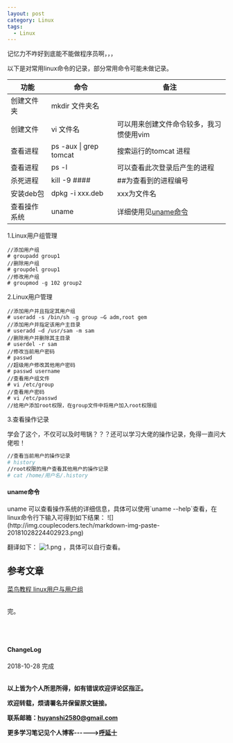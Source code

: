 ```yaml
---
layout: post
category: Linux
tags:
  - Linux
---
```



记忆力不咋好到底能不能做程序员啊，，，  

以下是对常用linux命令的记录，部分常用命令可能未做记录。

功能 | 命令 | 备注
---| --- | ---
创建文件夹 | mkdir 文件夹名|
创建文件 | vi 文件名 | 可以用来创建文件命令较多，我习惯使用vim
查看进程 | ps -aux &#124; grep tomcat | 搜索运行的tomcat 进程
查看进程 | ps -l | 可以查看此次登录后产生的进程
杀死进程 | kill -9 #### | ##为查看到的进程编号
安装deb包| dpkg -i xxx.deb | xxx为文件名
查看操作系统 | uname  | 详细使用见<a href="#1">uname命令</a>


1.Linux用户组管理

```shell
//添加用户组
# groupadd group1
//删除用户组
# groupdel group1
//修改用户组
# groupmod -g 102 group2
```

2.Linux用户管理

```shell
//添加用户并且指定其用户组
# useradd -s /bin/sh -g group –G adm,root gem
//添加用户并指定该用户主目录
# useradd –d /usr/sam -m sam
//删除用户并删除其主目录
# userdel -r sam
//修改当前用户密码
# passwd
//超级用户修改其他用户密码
# passwd username
//查看用户组文件
# vi /etc/group
//查看用户密码
# vi /etc/passwd
//给用户添加root权限，在group文件中将用户加入root权限组
```

3.查看操作记录

学会了这个，不仅可以及时甩锅？？？还可以学习大佬的操作记录，免得一直问大佬啦！
```bash
//查看当前用户的操作记录
# history
//root权限的用户查看其他用户的操作记录
# cat /home/用户名/.history
```


<h4 id="1">uname命令</h4>
uname 可以查看操作系统的详细信息，具体可以使用`uname --help`查看，在linux命令行下输入可得到如下结果：
![](http://img.couplecoders.tech/markdown-img-paste-20181028224402923.png)

翻译如下：
![1.png](http://img.couplecoders.tech/1.png)
，具体可以自行查看。



## 参考文章

<a href="http://www.runoob.com/linux/linux-user-manage.html">菜鸟教程 linux用户与用户组</a>



<br>
完。

<br>
<br>
<br>
<br>
<h4>ChangeLog</h4>
2018-10-28 完成
<br>
<br>

**以上皆为个人所思所得，如有错误欢迎评论区指正。**

**欢迎转载，烦请署名并保留原文链接。**

**联系邮箱：huyanshi2580@gmail.com**

**更多学习笔记见个人博客------><a href="{{ site.baseurl }}/">呼延十</a>**
